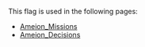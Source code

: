 This flag is used in the following pages:
 - [Ameion_Missions](../missions/Ameion_Missions.md)
 - [Ameion_Decisions](../decisions/Ameion_Decisions.md)
